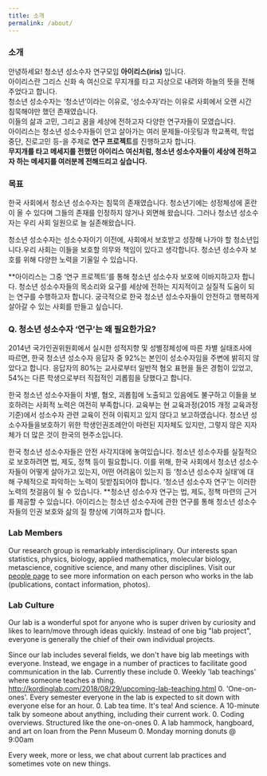 ```yaml
---
title: 소개
permalink: /about/
---
```


### 소개
안녕하세요! 청소년 성소수자 연구모임 **아이리스(iris)** 입니다.   
아이리스란 그리스 신화 속 여신으로 무지개를 타고 지상으로 내려와 하늘의 뜻을 전해주었다고 합니다.    
청소년 성소수자는 ‘청소년’이라는 이유로, ‘성소수자’라는 이유로 사회에서 오랜 시간 침묵해야만 했던 존재였습니다.     
이들의 삶과 고민, 그리고 꿈을 세상에 전하고자 다양한 연구자들이 모였습니다.    
아이리스는 청소년 성소수자들이 안고 살아가는 여러 문제들-아웃팅과 학교폭력, 학업중단, 진로고민 등-을 주제로 **연구 프로젝트**를 진행하고자 합니다.       
**무지개를 타고 메세지를 전했던 아이리스 여신처럼, 청소년 성소수자들이 세상에 전하고자 하는 메세지를 여러분께 전해드리고 싶습니다.**


### 목표
한국 사회에서 청소년 성소수자는 침묵의 존재였습니다. 청소년기에는 성정체성에 혼란이 올 수 있다며 그들의 존재를 인정하지 않거나 외면해 왔습니다. 그러나 청소년 성소수자는 우리 사회 일원으로 늘 실존해왔습니다.  

청소년 성소수자는 성소수자이기 이전에, 사회에서 보호받고 성장해 나가야 할 청소년입니다.우리 사회는 이들을 보호할 의무와 책임이 있다고 생각합니다. 청소년 성소수자 보호를 위해 다양한 노력을 기울일 수 있습니다.   

**아이리스는 그중 ‘연구 프로젝트’를 통해 청소년 성소수자 보호에 이바지하고자 합니다. 청소년 성소수자들의 목소리와 요구를 세상에 전하는 지지적이고 실질적 도움이 되는 연구를 수행하고자 합니다. 궁극적으로 한국 청소년 성소수자들이 안전하고 행복하게 살아갈 수 있는 사회를 만들고 싶습니다.  


### Q. 청소년 성소수자 ‘연구’는 왜 필요한가요?

2014년 국가인권위원회에서 실시한 성적지향 및 성별정체성에 따른 차별 실태조사에 따르면, 한국 청소년 성소수자 응답자 중 92%는 본인이 성소수자임을 주변에 밝히지 않았다고 합니다. 응답자의 80%는 교사로부터 일반적 혐오 표현을 들은 경험이 있었고, 54%는 다른 학생으로부터 직접적인 괴롭힘을 당했다고 합니다. 

한국 청소년 성소수자들이 차별, 혐오, 괴롭힘에 노출되고 있음에도 불구하고 이들을 보호하려는 사회적 노력은 여전히 부족합니다. 교육부는 현 교육과정(2015 개정 교육과정 기준)에서 성소수자 관련 교육이 전혀 이뤄지고 있지 않다고 보고하였습니다. 청소년 성소수자들을보호하기 위한 학생인권조례안이 마련된 지자체도 있지만, 그렇지 않은 지자체가 더 많은 것이 한국의 현주소입니다.  

한국 청소년 성소수자들은 안전 사각지대에 놓여있습니다. 청소년 성소수자를 실질적으로 보호하려면 법, 제도, 정책 등이 필요합니다. 이를 위해, 한국 사회에서 청소년 성소수자들이 어떻게 살아가고 있는지, 어떤 어려움이 있는지 등 ‘청소년 성소수자 실태’에 대해 구체적으로 파악하는 노력이 뒷받침되어야 합니다. ‘청소년 성소수자 연구’는 이러한 노력의 첫걸음이 될 수 있습니다. **청소년 성소수자 연구는 법, 제도, 정책 마련의 근거를 제공할 수 있습니다. 아이리스는 청소년 성소수자에 관한 연구를 통해 청소년 성소수자들의 인권 보호와 삶의 질 향상에 기여하고자 합니다. 


### Lab Members

Our research group is remarkably interdisciplinary. Our interests span statistics, physics, biology, applied mathematics, molecular biology, metascience, cognitive science, and many other disciplines. Visit our [people page](http://kordinglab.com/people/) to see more information on each person who works in the lab (publications, contact information, photos).

### Lab Culture

Our lab is a wonderful spot for anyone who is super driven by curiosity and likes to learn/move through ideas quickly. Instead of one big "lab project", everyone is generally the chief of their own individual projects.

Since our lab includes several fields, we don't have big lab meetings with everyone. Instead, we engage in a number of practices to facilitate good communication in the lab. Currently these include
0. Weekly 'lab teachings' where someone teaches a thing. http://kordinglab.com/2018/08/29/upcoming-lab-teaching.html
0. 'One-on-ones'. Every semester everyone in the lab is expected to sit down with everyone else for an hour.
0. Lab tea time. It's tea! And science. A 10-minute talk by someone about anything, including their current work.
0. Coding overviews. Structured like the one-on-ones
0. A lab hammock, hangboard, and art on loan from the Penn Museum
0. Monday morning donuts @ 9:00am

Every week, more or less, we chat about current lab practices and sometimes vote on new things.

